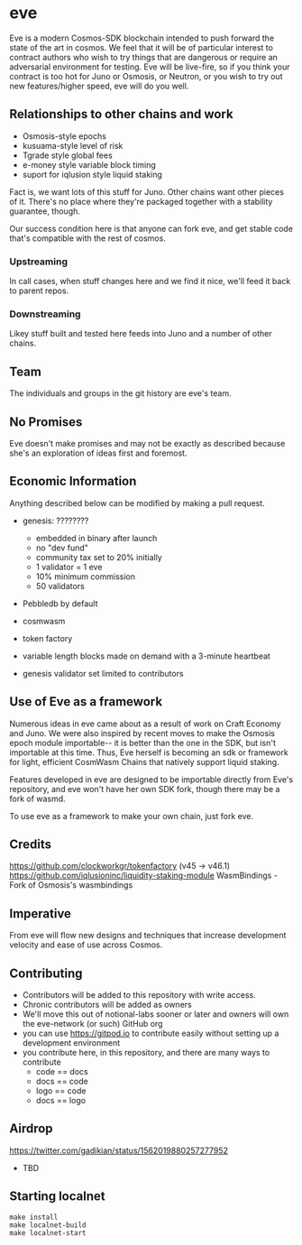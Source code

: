# eve

Eve is a modern Cosmos-SDK blockchain intended to push forward the state of the art in cosmos.  We feel that it will be of particular interest to contract authors who wish to try things that are dangerous or require an adversarial environment for testing.  Eve will be live-fire, so if you think your contract is too hot for Juno or Osmosis, or Neutron, or you wish to try out new features/higher speed, eve will do you well. 

## Relationships to other chains and work

* Osmosis-style epochs
* kusuama-style level of risk
* Tgrade style global fees
* e-money style variable block timing
* suport for iqlusion style liquid staking

Fact is, we want lots of this stuff for Juno.  Other chains want other pieces of it.  There's no place where they're packaged together with a stability guarantee, though.

Our success condition here is that anyone can fork eve, and get stable code that's compatible with the rest of cosmos. 

### Upstreaming

In call cases, when stuff changes here and we find it nice, we'll feed it back to parent repos.

### Downstreaming

Likey stuff built and tested here feeds into Juno and a number of other chains.


## Team

The individuals and groups in the git history are eve's team. 




## No Promises

Eve doesn't make promises and may not be exactly as described because she's an exploration of ideas first and foremost.

## Economic Information
Anything described below can be modified by making a pull request.  

* genesis:  ????????
  * embedded in binary after launch
  * no "dev fund"
  * community tax set to 20% initially
  * 1 validator = 1 eve
  * 10% minimum commission
  * 50 validators

  
  

* Pebbledb by default
* cosmwasm
* token factory
* variable length blocks made on demand with a 3-minute heartbeat
* genesis validator set limited to contributors

## Use of Eve as a framework

Numerous ideas in eve came about as a result of work on Craft Economy and Juno.  We were also inspired by recent moves to make the Osmosis epoch module importable-- it is better than the one in the SDK, but isn't importable at this time. Thus, Eve herself is becoming an sdk or framework for light, efficient CosmWasm Chains that natively support liquid staking.  

Features developed in eve are designed to be importable directly from Eve's repository, and eve won't have her own SDK fork, though there may be a fork of wasmd. 

To use eve as a framework to make your own chain, just fork eve. 

## Credits
https://github.com/clockworkgr/tokenfactory  (v45 -> v46.1)
https://github.com/iqlusioninc/liquidity-staking-module
WasmBindings - Fork of Osmosis's wasmbindings

## Imperative

From eve will flow new designs and techniques that increase development velocity and ease of use across Cosmos.  


## Contributing

* Contributors will be added to this repository with write access.
* Chronic contributors will be added as owners
* We'll move this out of notional-labs sooner or later and owners will own the eve-network (or such) GitHub org
* you can use https://gitpod.io to contribute easily without setting up a development environment
* you contribute here, in this repository, and there are many ways to contribute
  * code == docs
  * docs == code
  * logo == code
  * docs == logo


## Airdrop


https://twitter.com/gadikian/status/1562019880257277952

* TBD

## Starting localnet

```
make install
make localnet-build
make localnet-start
```